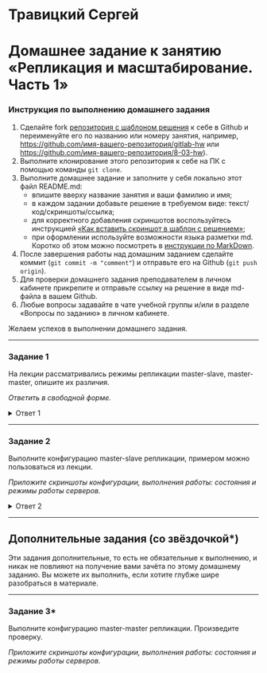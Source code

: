 # Травицкий Сергей
# Домашнее задание к занятию «Репликация и масштабирование. Часть 1»

### Инструкция по выполнению домашнего задания

1. Сделайте fork [репозитория c шаблоном решения](https://github.com/netology-code/sys-pattern-homework) к себе в Github и переименуйте его по названию или номеру занятия, например, https://github.com/имя-вашего-репозитория/gitlab-hw или https://github.com/имя-вашего-репозитория/8-03-hw).
2. Выполните клонирование этого репозитория к себе на ПК с помощью команды `git clone`.
3. Выполните домашнее задание и заполните у себя локально этот файл README.md:
   - впишите вверху название занятия и ваши фамилию и имя;
   - в каждом задании добавьте решение в требуемом виде: текст/код/скриншоты/ссылка;
   - для корректного добавления скриншотов воспользуйтесь инструкцией [«Как вставить скриншот в шаблон с решением»](https://github.com/netology-code/sys-pattern-homework/blob/main/screen-instruction.md);
   - при оформлении используйте возможности языка разметки md. Коротко об этом можно посмотреть в [инструкции по MarkDown](https://github.com/netology-code/sys-pattern-homework/blob/main/md-instruction.md).
4. После завершения работы над домашним заданием сделайте коммит (`git commit -m "comment"`) и отправьте его на Github (`git push origin`).
5. Для проверки домашнего задания преподавателем в личном кабинете прикрепите и отправьте ссылку на решение в виде md-файла в вашем Github.
6. Любые вопросы задавайте в чате учебной группы и/или в разделе «Вопросы по заданию» в личном кабинете.

Желаем успехов в выполнении домашнего задания.

---

### Задание 1

На лекции рассматривались режимы репликации master-slave, master-master, опишите их различия.

*Ответить в свободной форме.*

<details>
<summary>Ответ 1</summary>
**Режим master-slave, подразумевает наличие главного сервера, на котором хранитца эталонная копия БД. Это подразумевает, что изменения могут вносится только на этом сервере и после этого реплицироваться на все slave сервера**

**Режим master-master, это когда несколько серверов являююются и master и slave одновремено. На всех можно вносить изменения в БД, но вслучае если изменения вносятся одновременно и меняются одни и теже данные, не понятно что сохранять, может возникнуть конфликт.**
- Плюс: изменения можно вносить на разных серверах.  
- Минус: не возможно вносить изменения синхронно.  
</details>


---

### Задание 2

Выполните конфигурацию master-slave репликации, примером можно пользоваться из лекции.

*Приложите скриншоты конфигурации, выполнения работы: состояния и режимы работы серверов.*

<details>
<summary>Ответ 2</summary>

*Зарвботала далеко не с первого раза*  
 
**На сервере master**  

```
CREATE USER 'replication'@'%'IDENTIFIED WITH mysql_native_password BY '24101967cO';
GRANT REPLICATION SLAVE ON *.* TO 'replication'@'%'
SHOW GRANTS FOR replication@'%';   # Проверяем права
```

**Редактируем файл /etc/mysql/my.cnf и перезагружаем сервер**  

```
bind-address=0.0.0.0
server_id = 1
log_bin = mysql-bin
```
**На сервере slave, Редактируем файл /etc/mysql/my.cnf и перезагружаемся**  

```
bind-address=0.0.0.0
log_bin = mysql-bin
server_id = 2
relay-log = /var/lib/mysql/mysql-relay-bin
relay-log-index = /var/lib/mysql/mysql-relay-bin.index
read_only = 1
```

```
CHANGE MASTER TO MASTER_HOST='192.168.0.4', MASTER_USER='replication', MASTER_PASSWORD='24101967cO', MASTER_LOG_FILE='mysql-bin.000001', MASTER_LOG_POS=157;
START SLAVE;
SHOW SLAVE STATUS\G;
```
*И наконец заработало. В первых вариантах я не указывал в конфигурации bind-address=0.0.0.0*

**Скрины**

*Наытройка на master*

![img](https://github.com/travickiy67/Replication-and-Scaling.-Part-1/blob/main/img.1.7.png)  

*На slave*  

![img](https://github.com/travickiy67/Replication-and-Scaling.-Part-1/blob/main/img.1.8.png)  

*Остальные скрины демонстрирующие создание и удаление вазы и таблицы*

![img](https://github.com/travickiy67/Replication-and-Scaling.-Part-1/blob/main/img.1.1.png)  
---

![img](https://github.com/travickiy67/Replication-and-Scaling.-Part-1/blob/main/img.1.2.png)  
---

![img](https://github.com/travickiy67/Replication-and-Scaling.-Part-1/blob/main/img.1.4.png)  
---

![img](https://github.com/travickiy67/Replication-and-Scaling.-Part-1/blob/main/img.1.3.png)  
---

![img](https://github.com/travickiy67/Replication-and-Scaling.-Part-1/blob/main/img.1.5.png)  
---

![img](https://github.com/travickiy67/Replication-and-Scaling.-Part-1/blob/main/img.1.6.png)  

</details>

---

## Дополнительные задания (со звёздочкой*)
Эти задания дополнительные, то есть не обязательные к выполнению, и никак не повлияют на получение вами зачёта по этому домашнему заданию. Вы можете их выполнить, если хотите глубже шире разобраться в материале.

---

### Задание 3* 

Выполните конфигурацию master-master репликации. Произведите проверку.

*Приложите скриншоты конфигурации, выполнения работы: состояния и режимы работы серверов.*
